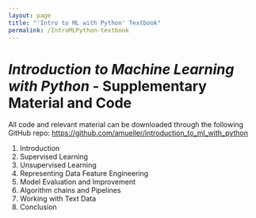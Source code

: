 ```yaml
---
layout: page
title: "'Intro to ML with Python' Textbook"
permalink: /IntroMLPython-textbook
---
```


# *Introduction to Machine Learning with Python* - Supplementary Material and Code
All code and relevant material can be downloaded through the following GitHub repo: <https://github.com/amueller/introduction_to_ml_with_python>

1. Introduction
2. Supervised Learning
3. Unsupervised Learning
4. Representing Data Feature Engineering
5. Model Evaluation and Improvement
6. Algorithm chains and Pipelines
7. Working with Text Data
8. Conclusion